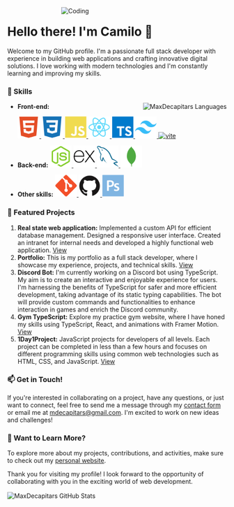 <img align="right" alt="Coding" id="gif" width="380" src="https://i.pinimg.com/originals/7d/07/a2/7d07a255678962d30d8717dcf5dbd266.gif" />

# Hello there! I'm Camilo 👋

Welcome to my GitHub profile. I'm a passionate full stack developer with experience in building web applications and crafting innovative digital solutions. I love working with modern technologies and I'm constantly learning and improving my skills.

### 🌱 Skills

<img align="right" src="https://github-readme-stats.vercel.app/api/top-langs/?username=MaxDecapitars&hide_progress=false&theme=radical&count_private=true&card_width=300" alt="MaxDecapitars Languages"/>

- **Front-end:**

  <a href="https://www.w3.org/html/" target="_blank" rel="noreferrer"> <img src="https://raw.githubusercontent.com/devicons/devicon/master/icons/html5/html5-plain.svg" alt="HTML5" width="50" height="50"/> </a> <a href="https://www.w3schools.com/css/" target="_blank" rel="noreferrer"> <img src="https://raw.githubusercontent.com/devicons/devicon/master/icons/css3/css3-plain.svg" alt="CSS" width="50" height="50"/> </a> <a href="https://developer.mozilla.org/en-US/docs/Web/JavaScript" target="_blank" rel="noreferrer"> <img src="https://raw.githubusercontent.com/devicons/devicon/master/icons/javascript/javascript-plain.svg" alt="JavaScript" width="50" height="50"/> </a> <a href="https://react.dev/" target="_blank" rel="noreferrer"> <img src="https://raw.githubusercontent.com/devicons/devicon/master/icons/react/react-original.svg" alt="react" width="50" height="50"/> </a> <a href="https://www.typescriptlang.org/" target="_blank" rel="noreferrer"> <img src="https://raw.githubusercontent.com/devicons/devicon/master/icons/typescript/typescript-plain.svg" alt="TypeScript" width="50" height="50"/> </a> <a href="https://tailwindcss.com/" target="_blank" rel="noreferrer"> <img src="https://raw.githubusercontent.com/devicons/devicon/master/icons/tailwindcss/tailwindcss-plain.svg" alt="tailwind" width="50" height="50"/> </a> <a href="https://vitejs.dev/" target="_blank" rel="noreferrer"> <img src="https://upload.wikimedia.org/wikipedia/commons/f/f1/Vitejs-logo.svg" alt="vite" width="50" height="50"/> </a>

- **Back-end:**
  <a href="https://nodejs.org/" target="_blank" rel="noreferrer"> <img src="https://raw.githubusercontent.com/devicons/devicon/master/icons/nodejs/nodejs-plain.svg" alt="NodeJS" width="50" height="50"/> </a> <a href="https://expressjs.com/" target="_blank" rel="noreferrer"> <img src="https://raw.githubusercontent.com/devicons/devicon/master/icons/express/express-original.svg" alt="ExpressJS" width="50" height="50"/> </a> <a href="https://www.mysql.com/" target="_blank" rel="noreferrer"> <img src="https://raw.githubusercontent.com/devicons/devicon/master/icons/mysql/mysql-plain.svg" alt="MySQL" width="50" height="50"/> </a> <a href="https://www.mongodb.com/" target="_blank" rel="noreferrer"> <img src="https://raw.githubusercontent.com/devicons/devicon/master/icons/mongodb/mongodb-plain.svg" alt="MongoDB" width="50" height="50"/> </a>
- **Other skills:**
  <a href="https://git-scm.com/" target="_blank" rel="noreferrer"> <img src="https://raw.githubusercontent.com/devicons/devicon/master/icons/git/git-plain.svg" alt="Git" width="50" height="50"/> </a> <a href="https://github.com/MaxDecapitars" target="_blank" rel="noreferrer"> <img src="https://raw.githubusercontent.com/devicons/devicon/master/icons/github/github-original.svg" alt="GitHub" width="50" height="50"/> </a> <a href="https://www.adobe.com/la/products/photoshop.html" target="_blank" rel="noreferrer"> <img src="https://raw.githubusercontent.com/devicons/devicon/master/icons/photoshop/photoshop-plain.svg" alt="PhotoShop" width="50" height="50"/> </a>

### 🔭 Featured Projects

1. **Real state web application:**
   Implemented a custom API for efficient database management. Designed a responsive user interface. Created an intranet for internal needs and developed a highly functional web application.
   [View](https://inmobiliariavillarraga.com)
1. **Portfolio:**
   This is my portfolio as a full stack developer, where I showcase my experience, projects, and technical skills.
   [View](https://maxdecapitars.site)
1. **Discord Bot:**
   I'm currently working on a Discord bot using TypeScript. My aim is to create an interactive and enjoyable experience for users. I'm harnessing the benefits of TypeScript for safer and more efficient development, taking advantage of its static typing capabilities. The bot will provide custom commands and functionalities to enhance interaction in games and enrich the Discord community.
1. **Gym TypeScript:**
   Explore my practice gym website, where I have honed my skills using TypeScript, React, and animations with Framer Motion.
   [View](https://gym.maxdecapitars.site)
1. **1Day1Project:**
   JavaScript projects for developers of all levels. Each project can be completed in less than a few hours and focuses on different programming skills using common web technologies such as HTML, CSS, and JavaScript.
   [View](https://gym.maxdecapitars.site)

### 📫 Get in Touch!

If you're interested in collaborating on a project, have any questions, or just want to connect, feel free to send me a message through my [contact form](https://maxdecapitars.site/#Contact) or email me at mdecapitars@gmail.com. I'm excited to work on new ideas and challenges!

### 👀 Want to Learn More?

To explore more about my projects, contributions, and activities, make sure to check out my [personal website](https://maxdecapitars.site).

Thank you for visiting my profile! I look forward to the opportunity of collaborating with you in the exciting world of web development.

<img align="center" src="https://github-readme-stats.vercel.app/api?username=MaxDecapitars&show_icons=true&theme=radical&rank_icon=github&count_private=true" alt="MaxDecapitars GitHub Stats"/>
